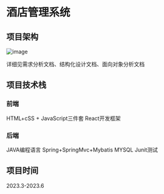 # 酒店管理系统

## 项目架构
![image](https://github.com/Tom336853/hotel-project/assets/102420142/69fc8bfe-5cd6-436d-ad7a-42b3dd805c4f)


详细见需求分析文档、结构化设计文档、面向对象分析文档

## 项目技术栈

### 前端
HTML+cSS + JavaScript三件套
React开发框架

### 后端
JAVA编程语言
Spring+SpringMvc+Mybatis
MYSQL
Junit测试

## 项目时间
2023.3-2023.6
